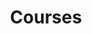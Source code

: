 ---
title: "Courses"
draft: false
# page title background image
bg_image: "images/backgrounds/page-title.jpg"
# meta description
description : ""
---